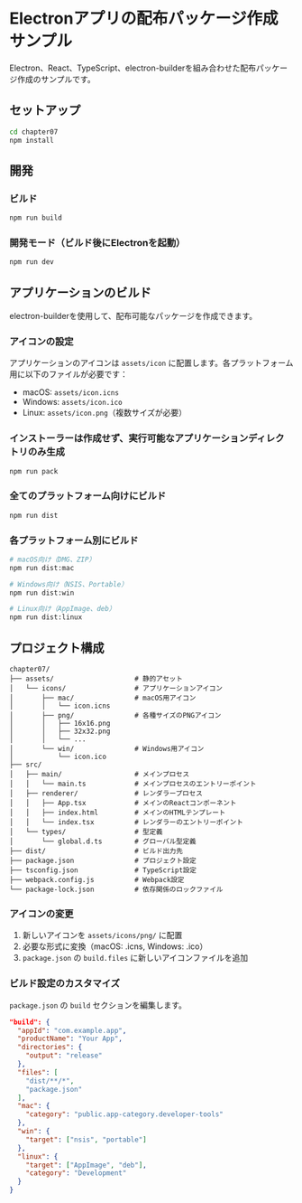 # Electronアプリの配布パッケージ作成サンプル

Electron、React、TypeScript、electron-builderを組み合わせた配布パッケージ作成のサンプルです。

## セットアップ

```bash
cd chapter07
npm install
```

## 開発

### ビルド
```bash
npm run build
```

### 開発モード（ビルド後にElectronを起動）
```bash
npm run dev
```

## アプリケーションのビルド

electron-builderを使用して、配布可能なパッケージを作成できます。

### アイコンの設定

アプリケーションのアイコンは `assets/icon` に配置します。各プラットフォーム用に以下のファイルが必要です：

- macOS: `assets/icon.icns`
- Windows: `assets/icon.ico`
- Linux: `assets/icon.png`（複数サイズが必要）

### インストーラーは作成せず、実行可能なアプリケーションディレクトリのみ生成

```bash
npm run pack
```

### 全てのプラットフォーム向けにビルド
```bash
npm run dist
```

### 各プラットフォーム別にビルド
```bash
# macOS向け（DMG、ZIP）
npm run dist:mac

# Windows向け（NSIS、Portable）
npm run dist:win

# Linux向け（AppImage、deb）
npm run dist:linux
```

## プロジェクト構成

```
chapter07/
├── assets/                    # 静的アセット
│   └── icons/                 # アプリケーションアイコン
│       ├── mac/               # macOS用アイコン
│       │   └── icon.icns
│       ├── png/               # 各種サイズのPNGアイコン
│       │   ├── 16x16.png
│       │   ├── 32x32.png
│       │   └── ...
│       └── win/               # Windows用アイコン
│           └── icon.ico
├── src/
│   ├── main/                  # メインプロセス
│   │   └── main.ts            # メインプロセスのエントリーポイント
│   ├── renderer/              # レンダラープロセス
│   │   ├── App.tsx            # メインのReactコンポーネント
│   │   ├── index.html         # メインのHTMLテンプレート
│   │   └── index.tsx          # レンダラーのエントリーポイント
│   └── types/                 # 型定義
│       └── global.d.ts        # グローバル型定義
├── dist/                      # ビルド出力先
├── package.json               # プロジェクト設定
├── tsconfig.json              # TypeScript設定
├── webpack.config.js          # Webpack設定
└── package-lock.json          # 依存関係のロックファイル
```

### アイコンの変更
1. 新しいアイコンを `assets/icons/png/` に配置
2. 必要な形式に変換（macOS: .icns, Windows: .ico）
3. `package.json` の `build.files` に新しいアイコンファイルを追加

### ビルド設定のカスタマイズ
`package.json` の `build` セクションを編集します。

```json
"build": {
  "appId": "com.example.app",
  "productName": "Your App",
  "directories": {
    "output": "release"
  },
  "files": [
    "dist/**/*",
    "package.json"
  ],
  "mac": {
    "category": "public.app-category.developer-tools"
  },
  "win": {
    "target": ["nsis", "portable"]
  },
  "linux": {
    "target": ["AppImage", "deb"],
    "category": "Development"
  }
}
```
